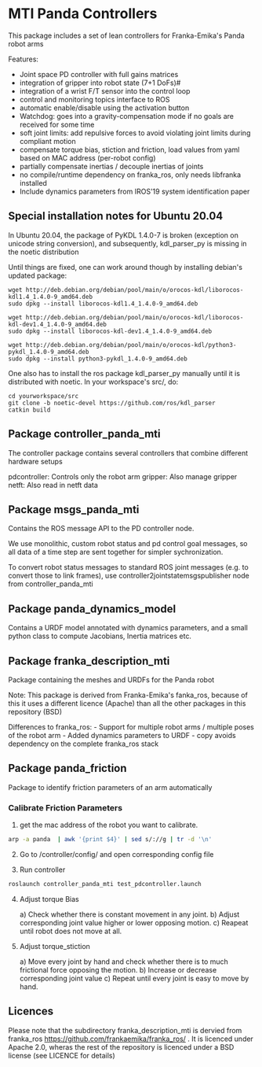 # MTI Panda Controllers

This package includes a set of lean controllers for Franka-Emika's Panda robot arms

Features:
- Joint space PD controller with full gains matrices
- integration of gripper into robot state (7+1 DoFs)#
- integration of a wrist F/T sensor into the control loop
- control and monitoring topics interface to ROS
- automatic enable/disable using the activation button
- Watchdog: goes into a gravity-compensation mode if no goals are received for some time
- soft joint limits: add repulsive forces to avoid violating joint limits during compliant motion 
- compensate torque bias, stiction and friction, load values from yaml based on MAC address (per-robot config)
- partially compensate inertias / decouple inertias of joints
- no compile/runtime dependency on franka_ros, only needs libfranka installed
- Include dynamics parameters from IROS'19 system identification paper


## Special installation notes for Ubuntu 20.04

In Ubuntu 20.04, the package of PyKDL 1.4.0-7 is broken (exception on unicode string conversion), and subsequently, kdl_parser_py is missing in the noetic distribution

Until things are fixed, one can work around though by installing debian's updated package:
```
wget http://deb.debian.org/debian/pool/main/o/orocos-kdl/liborocos-kdl1.4_1.4.0-9_amd64.deb 
sudo dpkg --install liborocos-kdl1.4_1.4.0-9_amd64.deb

wget http://deb.debian.org/debian/pool/main/o/orocos-kdl/liborocos-kdl-dev1.4_1.4.0-9_amd64.deb 
sudo dpkg --install liborocos-kdl-dev1.4_1.4.0-9_amd64.deb

wget http://deb.debian.org/debian/pool/main/o/orocos-kdl/python3-pykdl_1.4.0-9_amd64.deb
sudo dpkg --install python3-pykdl_1.4.0-9_amd64.deb 
```

One also has to install the ros package kdl_parser_py manually until it is distributed with noetic. In your workspace's src/, do:

```
cd yourworkspace/src
git clone -b noetic-devel https://github.com/ros/kdl_parser
catkin build
```

## Package controller_panda_mti

The controller package contains several controllers that combine different hardware setups

pdcontroller: Controls only the robot arm 
gripper:      Also manage gripper 
netft:        Also read in netft data 

## Package msgs_panda_mti

Contains the ROS message API to the PD controller node.

We use monolithic, custom robot status and pd control goal messages, so all data of a time step are sent together for simpler sychronization.

To convert robot status messages to standard ROS joint messages (e.g. to convert those to link frames), use controller2jointstatemsgspublisher node from controller_panda_mti 

## Package panda_dynamics_model

Contains a URDF model annotated with dynamics parameters, and a small python class to compute Jacobians, Inertia matrices etc. 

## Package franka_description_mti

Package containing the meshes and URDFs for the Panda robot

Note: This package is derived from Franka-Emika's fanka_ros, because of this it uses a different licence (Apache) than all the other packages in this repository (BSD)

Differences to franka_ros:
    - Support for multiple robot arms / multiple poses of the robot arm
    - Added dynamics parameters to URDF
    - copy avoids dependency on the complete franka_ros stack


## Package panda_friction

Package to identify friction parameters of an arm automatically


### Calibrate Friction Parameters

1. get the mac address of the robot you want to calibrate. 

```bash
arp -a panda  | awk '{print $4}' | sed s/://g | tr -d '\n'
```

2. Go to /controller/config/ and open corresponding config file

3. Run controller 

```bash
roslaunch controller_panda_mti test_pdcontroller.launch
```

4. Adjust torque Bias

    a) Check whether there is constant movement in any joint.
    b) Adjust corresponding joint value higher or lower opposing motion.
    c) Reapeat until robot does not move at all. 

5. Adjust torque_stiction

    a) Move every joint by hand and check whether there is to much frictional force opposing the motion.
    b) Increase or decrease corresponding joint value
    c) Repeat until every joint is easy to move by hand. 
    
    
## Licences

Please note that the subdirectory franka_description_mti is dervied from franka_ros
https://github.com/frankaemika/franka_ros/ . It is licenced under Apache 2.0, wheras the rest of the repository is licenced under a BSD license (see LICENCE for details)


